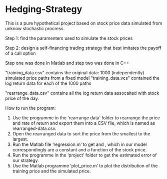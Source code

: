 # Hedging-Strategy

This is a pure hypothetical project based on stock price data simulated from unknow stochastic procress.

Step 1: find the paramenters used to simulate the stock prices

Step 2: design a self-financing trading strategy that best imitates the payoff of a call option

Step one was done in Matlab and step two was done in C++

"training_data.csv" contains the original data: 1000 (independently) simulated price paths from a fixed model
"training_data.vcs" contained the log return data for each of the 1000 paths

"rearrange_data.csv" contains all the log return data assocaited with stock price of the day.

How to run the program:
1.	Use the programme in the ‘rearrange data’ folder to rearrange the price and rate of return and export them into a CSV file, which is named as rearranged-data.csv.
2.	Open the rearranged data to sort the price from the smallest to the largest.
3.	Run the Matlab file ‘regression.m’ to get  and , which in our model correspondingly are a constant and a function of the stock price.
4.	Run the programme in the ‘project’ folder to get the estimated error of our strategy.
5.	Use the Matlab programme ‘plot_price.m’ to plot the distribution of the training price and the simulated price.
